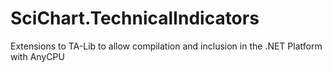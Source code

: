 # SciChart.TechnicalIndicators 
Extensions to TA-Lib to allow compilation and inclusion in the .NET Platform with AnyCPU
